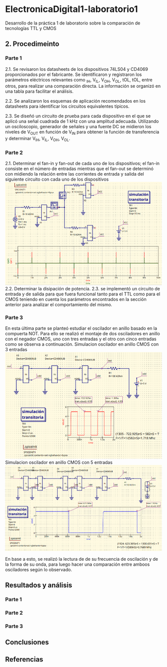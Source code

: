 # ElectronicaDigital1-laboratorio1
Desarrollo de la práctica 1 de laboratorio sobre la comparación de tecnologías TTL y CMOS

## 2. Procedimeinto
### Parte 1
  2.1. Se revisaron los datasheets de los dispositivos 74LS04 y CD4069 proporcionados por el fabricante. Se identificaron y registraron los parámetros eléctricos relevantes como <sub>IH</sub>, V<sub>IL</sub>, V<sub>OH</sub>, V<sub>OL</sub>, t<PHL>OL</sub>, t<PLH>OL</sub>​, entre otros, para realizar una comparación directa. La información se organizó en una tabla para facilitar el análisis.
  
  2.2. Se analizaron los esquemas de aplicación recomendados en los datasheets para identificar los circuitos equivalentes típicos.
  
  2.3. Se diseñó un circuito de prueba para cada dispositivo en el que se aplicó una señal cuadrada de 1 kHz con una amplitud adecuada. Utilizando un osciloscopio, generador de señales y una fuente DC se midieron los niveles de V<sub>OUT</sub> en función de V<sub>IN</sub> para obtener la función de transferencia y determinar   V<sub>IH</sub>, V<sub>IL</sub>, V<sub>OH</sub>, V<sub>OL</sub>.
  
### Parte 2
  2.1. Determinar el fan-in y fan-out de cada uno de los dispositivos; el fan-in consiste en el número de entradas mientras que el fan-out se determinó con midiendo la relación entre las corrientes de entrada y salida del siguiente circuito con cada uno de los dispositivos
  ![Simulacion fan-outCMOS](Simulaciones-Parte2/SimFanOutCMOS.png)
  2.2. Determinar la disipación de potencia.
  2.3. se implementó un circuito de entrada y de salida para que fuera funcional tanto para el TTL como para el CMOS teniendo en cuenta los parámetros encontrados en la sección anterior para analizar el comportamiento del mismo.

### Parte 3
En esta última parte se planteó estudiar el oscilador en anillo basado en la compuerta NOT. Para ello se realizó el montaje de dos osciladores en anillo con el negador CMOS, uno con tres entradas y el otro con cinco entradas como se observa a continuación.
Simulacion oscilador en anillo CMOS con 3 entradas
![Simulacion oscilador en anillo con 3 entradas en CMOS](Simulaciones-Parte3/OsciladorCMOS-con3.png)
Simulacion oscilador en anillo CMOS con 5 entradas
![Simulacion oscilador en anillo con 5 entradas en CMOS](Simulaciones-Parte3/OsciladorCMOS-con5.png)

 En base a esto, se realizó la lectura de de su frecuencia de oscilación y de la forma de su onda, para luego hacer una comparación entre amboos osciladores según lo observado.

## Resultados y análisis
### Parte 1
### Parte 2
### Parte 3

## Conclusiones

## Referencias

